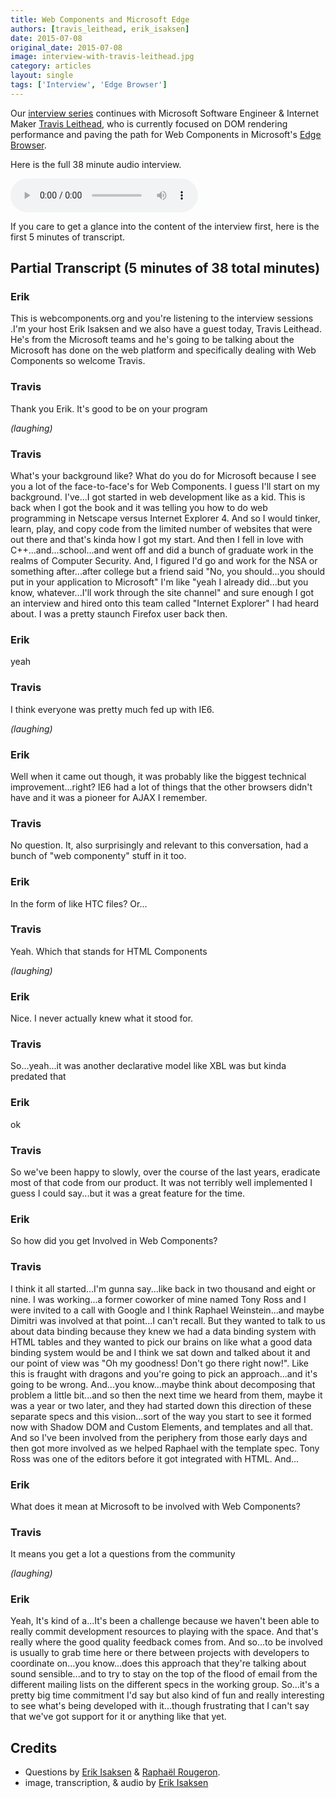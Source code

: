 ```yaml
---
title: Web Components and Microsoft Edge
authors: [travis_leithead, erik_isaksen]
date: 2015-07-08
original_date: 2015-07-08
image: interview-with-travis-leithead.jpg
category: articles
layout: single
tags: ['Interview', 'Edge Browser']
---
```


Our [interview series](/tags/interview) continues with Microsoft Software Engineer & Internet Maker
[Travis Leithead](https://www.twitter.com/TravisLeithead), who is currently focused on DOM rendering
performance and paving the path for Web Components in Microsoft's [Edge Browser](https://www.microsoft.com/en-us/windows/microsoft-edge).

<!-- Excerpt -->

Here is the full 38 minute audio interview.

<div>
    <audio controls>
          <source src="/media/interviews/interview-session-1_travis-leithead-07082015.mp3" type="audio/mpeg">
          <source src="/media/interviews/interview-session-1_travis-leithead-07082015.ogg" type="audio/ogg">
          <!-- fallback for non supporting browsers goes here -->
          <a href="/media/interviews/interview-session-1_travis-leithead-07082015.mp3">download audio</a>
    </audio>
</div>

If you care to get a glance into the content of the interview first, here is the first 5 minutes of transcript.

## Partial Transcript <span class="transcript-length">(5 minutes of 38 total minutes)</span>

### Erik
This is webcomponents.org and you're listening to the interview sessions .I'm your host Erik Isaksen and we also have
a guest today, Travis Leithead. He's from the Microsoft teams and he's going to be talking about the Microsoft has done
on the web platform and specifically dealing with Web Components so welcome Travis.

### Travis
Thank you Erik. It's good to be on your program

*(laughing)*

### Travis
What's your background like? What do you do for Microsoft because I see you a lot of the face-to-face's for Web Components.
I guess I'll start on my background. I've...I got started in web development like as a kid. This is back when I got the
book and it was telling you how to do web programming in Netscape versus Internet Explorer 4. And so I would tinker, learn,
play, and copy code from the limited number of websites that were out there and that's kinda how I got my start. And then
I fell in love with C++...and...school...and went off and did a bunch of graduate work in the realms of Computer Security.
And, I figured I'd go and work for the NSA or something after...after college but a friend said "No, you should...you
should put in your application to Microsoft" I'm like "yeah I already did...but you know, whatever...I'll work through
the site channel" and sure enough I got an interview and hired onto this team called "Internet Explorer" I had heard about.
I was a pretty staunch Firefox user back then.

### Erik
yeah

### Travis
I think everyone was pretty much fed up with IE6.

*(laughing)*

### Erik
Well when it came out though, it was probably like the biggest technical improvement...right? IE6 had a lot of things
that the other browsers didn't have and it was a pioneer for AJAX I remember.

### Travis
No question. It, also surprisingly and relevant to this conversation, had a bunch of "web componenty" stuff in it too.

### Erik
In the form of like HTC files? Or...

### Travis
Yeah. Which that stands for HTML Components

*(laughing)*

### Erik
Nice. I never actually knew what it stood for.

### Travis
So...yeah...it was another declarative model like XBL was but kinda predated that

### Erik
ok

### Travis
So we've been happy to slowly, over the course of the last years, eradicate most of that code from our product. It was
not terribly well implemented I guess I could say...but it was a great feature for the time.

### Erik
So how did you get Involved in Web Components?

### Travis
I think it all started...I'm gunna say...like back in two thousand and eight or nine. I was working...a former coworker
of mine named Tony Ross and I were invited to a call with Google and I think Raphael Weinstein...and maybe Dimitri was
involved at that point...I can't recall. But they wanted to talk to us about data binding because they knew we had a
data binding system with HTML tables and they wanted to pick our brains on like what a good data binding system would be
and I think we sat down and talked about it and our point of view was "Oh my goodness! Don't go there right now!". Like
this is fraught with dragons and you're going to pick an approach...and it's going to be wrong. And...you know...maybe
think about decomposing that problem a little bit...and so then the next time we heard from them, maybe it was a year or
two later, and they had started down this direction of these separate specs and this vision...sort of the way you start
to see it formed now with Shadow DOM and Custom Elements, and templates and all that. And so I've been involved from the
periphery from those early days and then got more involved as we helped Raphael with the template spec. Tony Ross was one
of the editors before it got integrated with HTML. And...

### Erik
What does it mean at Microsoft to be involved with Web Components?

### Travis
It means you get a lot a questions from the community

*(laughing)*

### Erik
Yeah, It's kind of a...It's been a challenge because we haven't been able to really commit development resources to playing
with the space. And that's really where the good quality feedback comes from. And so...to be involved is usually to grab
time here or there between projects with developers to coordinate on...you know...does this approach that they're talking
about sound sensible...and to try to stay on the top of the flood of email from the different mailing lists on the different
specs in the working group. So...it's a pretty big time commitment I'd say but also kind of fun and really interesting to
see what's being developed with it...though frustrating that I can't say that we've got support for it or anything like
that yet.

## Credits

* Questions by [Erik Isaksen](https://twitter.com/eisaksen) & [Raphaël Rougeron](https://twitter.com/goldoraf).
* image, transcription, & audio by [Erik Isaksen](https://twitter.com/eisaksen)
